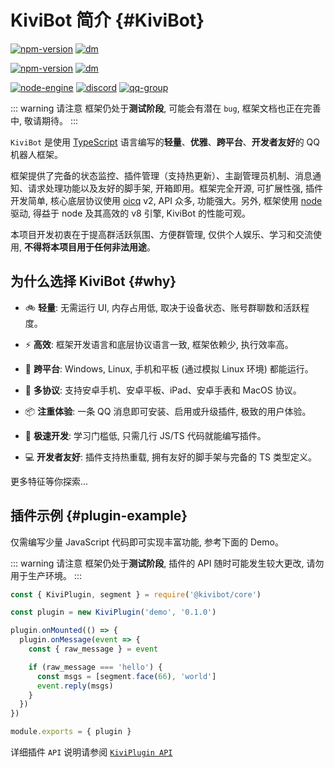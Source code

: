 # KiviBot 简介 {#KiviBot}

[![npm-version](https://img.shields.io/npm/v/@kivibot/core?color=527dec&label=%40kivibot%2Fcore&style=flat-square)](https://npm.im/package/@kivibot/core)
[![dm](https://shields.io/npm/dm/@kivibot/core?label=downloads&style=flat-square)](https://npm.im/package/@kivibot/core)

[![npm-version](https://img.shields.io/npm/v/kivibot?color=527dec&label=kivibot%20<cli>&style=flat-square)](https://npm.im/package/kivibot)
[![dm](https://shields.io/npm/dm/kivibot?label=downloads&style=flat-square)](https://npm.im/package/kivibot)

[![node-engine](https://img.shields.io/node/v/@kivibot/core?style=flat-square&logo=Node.js&logoColor=ffffff&color=527dec)](https://nodejs.org)
[![discord](https://img.shields.io/badge/chat-on%20discord-527dec?logo=discord&style=flat-square&logoColor=ffffff)](https://discord.gg/RegGQD3Fu6)
[![qq-group](https://img.shields.io/badge/QQ%20%E7%BE%A4-614617552-527dec?logo=TencentQQ&style=flat-square&logoColor=ffffff)](https://jq.qq.com/?_wv=1027&k=iK97X7NS)

::: warning 请注意
框架仍处于**测试阶段**, 可能会有潜在 `bug`, 框架文档也正在完善中, 敬请期待。
:::

`KiviBot` 是使用 [TypeScript](https://www.typescriptlang.org/) 语言编写的**轻量**、**优雅**、**跨平台**、**开发者友好**的 QQ 机器人框架。

框架提供了完备的状态监控、插件管理（支持热更新）、主副管理员机制、消息通知、请求处理功能以及友好的脚手架, 开箱即用。框架完全开源, 可扩展性强, 插件开发简单, 核心底层协议使用 [oicq](https://github.com/takayama-lily/oicq) v2, API 众多, 功能强大。另外, 框架使用 [node](https://nodejs.org/) 驱动, 得益于 node 及其高效的 v8 引擎, KiviBot 的性能可观。

本项目开发初衷在于提高群活跃氛围、方便群管理, 仅供个人娱乐、学习和交流使用, **不得将本项目用于任何非法用途**。

## 为什么选择 KiviBot {#why}

- 🚲 **轻量**: 无需运行 UI, 内存占用低, 取决于设备状态、账号群聊数和活跃程度。

- ⚡ **高效**: 框架开发语言和底层协议语言一致, 框架依赖少, 执行效率高。

- 📱 **跨平台**: Windows, Linux, 手机和平板 (通过模拟 Linux 环境) 都能运行。

- 🔗 **多协议**: 支持安卓手机、安卓平板、iPad、安卓手表和 MacOS 协议。

- 📦 **注重体验**: 一条 QQ 消息即可安装、启用或升级插件, 极致的用户体验。

- 🚤 **极速开发**: 学习门槛低, 只需几行 JS/TS 代码就能编写插件。

- 💻 **开发者友好**: 插件支持热重载, 拥有友好的脚手架与完备的 TS 类型定义。

更多特征等你探索...

## 插件示例 {#plugin-example}

仅需编写少量 JavaScript 代码即可实现丰富功能, 参考下面的 Demo。

::: warning 请注意
框架仍处于**测试阶段**, 插件的 API 随时可能发生较大更改, 请勿用于生产环境。
:::

```js
const { KiviPlugin, segment } = require('@kivibot/core')

const plugin = new KiviPlugin('demo', '0.1.0')

plugin.onMounted(() => {
  plugin.onMessage(event => {
    const { raw_message } = event

    if (raw_message === 'hello') {
      const msgs = [segment.face(66), 'world']
      event.reply(msgs)
    }
  })
})

module.exports = { plugin }
```

详细插件 `API` 说明请参阅 [`KiviPlugin API`](/api/plugin)
